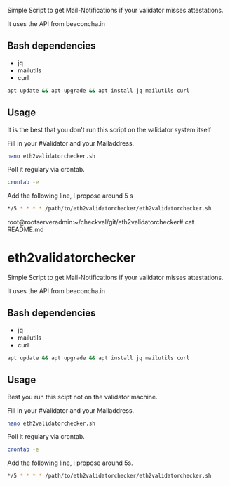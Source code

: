 Simple Script to get Mail-Notifications if your validator misses attestations.

It uses the API from beaconcha.in

## Bash dependencies
- jq
- mailutils
- curl
```bash
apt update && apt upgrade && apt install jq mailutils curl
```

## Usage
It is the best that you don't run this script on the validator system itself

Fill in your #Validator and your Mailaddress.
```bash
nano eth2validatorchecker.sh
```
Poll it regulary via crontab.
```bash
crontab -e
```
Add the following line, I propose around 5 s
```bash
*/5 * * * * /path/to/eth2validatorchecker/eth2validatorchecker.sh
```


root@rootserveradmin:~/checkval/git/eth2validatorchecker# cat README.md
# eth2validatorchecker
Simple Script to get Mail-Notifications if your validator misses attestations.

It uses the API from beaconcha.in

## Bash dependencies
- jq
- mailutils
- curl
```bash
apt update && apt upgrade && apt install jq mailutils curl
```

## Usage
Best you run this scipt not on the validator machine.

Fill in your #Validator and your Mailaddress.
```bash
nano eth2validatorchecker.sh
```
Poll it regulary via crontab.
```bash
crontab -e
```
Add the following line, i propose around 5s.
```bash
*/5 * * * * /path/to/eth2validatorchecker/eth2validatorchecker.sh
```
